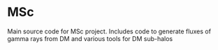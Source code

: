# MSc
Main source code for MSc project. Includes code to generate fluxes of gamma rays from DM and various tools for DM sub-halos
